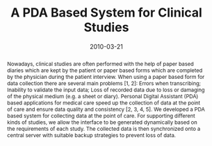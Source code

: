 ---
abstract: 'Nowadays, clinical studies are often performed with the help of paper based
  diaries which are kept by the patient or paper based forms which are completed by
  the physician during the patient interview. When using a paper based form for data
  collection there are several main problems [1, 2]: Errors when transcribing; Inability
  to validate the input data; Loss of recorded data due to loss or damaging of the
  physical medium (e.g. a sheet or diary). Personal Digital Assistant (PDA) based
  applications for medical care speed up the collection of data at the point of care
  and ensure data quality and consistency [2, 3, 4, 5]. We developed a PDA based system
  for collecting data at the point of care. For supporting different kinds of studies,
  we allow the interface to be generated dynamically based on the requirements of
  each study. The collected data is then synchronized onto a central server with suitable
  backup strategies to prevent loss of data.'
authors:
- Wolfgang Schramm
- Harald Köstinger
- Thomas Grechenig
date: '2010-03-21'
featured: false
publication_types:
- '0'
publishDate: '2010-03-21'
title: A PDA Based System for Clinical Studies
url_pdf: ''
---